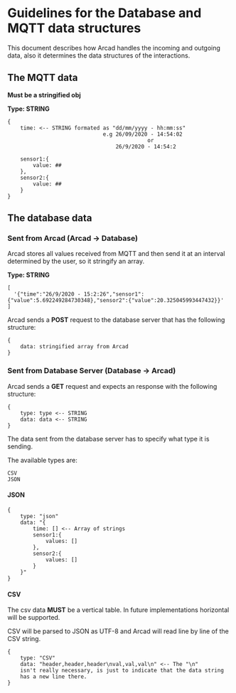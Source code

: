 # Guidelines for the Database and MQTT data structures

This document describes how Arcad handles the incoming and outgoing data, also it determines the data structures of the interactions.

## The MQTT data

<strong>Must be a stringified obj</strong>

<strong>Type: STRING</strong>

```text
{
    time: <-- STRING formated as "dd/mm/yyyy - hh:mm:ss" 
                              e.g 26/09/2020 - 14:54:02
                                            or
                                  26/9/2020 - 14:54:2

    sensor1:{
        value: ##
    },
    sensor2:{
        value: ##
    }
}
```

## The database data

### Sent from Arcad (Arcad -> Database)

Arcad stores all values received from MQTT and then send it at an interval determined by the user, so it stringify an array.

<strong>Type: STRING</strong>

```text
[
  '{"time":"26/9/2020 - 15:2:26","sensor1":{"value":5.692249284730348},"sensor2":{"value":20.325045993447432}}'
]
```

Arcad sends a <strong>POST</strong> request to the database server that has the following structure:

```text
{
    data: stringified array from Arcad
}
```

### Sent from Database Server (Database -> Arcad)

Arcad sends a <strong>GET</strong> request and expects an response with the following structure:

```text
{   
    type: type <-- STRING
    data: data <-- STRING
}
```

The data sent from the database server has to specify what type it is sending.

The available types are:

    CSV
    JSON

#### JSON

```text
{   
    type: "json" 
    data: "{
        time: [] <-- Array of strings
        sensor1:{
            values: []
        },
        sensor2:{
            values: []
        }
    }"
}
```

#### CSV

The csv data <strong>MUST</strong> be a vertical table.
In future implementations horizontal will be supported.

CSV will be parsed to JSON as UTF-8 and Arcad will read line by line of the CSV string.

```text
{   
    type: "CSV" 
    data: "header,header,header\nval,val,val\n" <-- The "\n" 
    isn't really necessary, is just to indicate that the data string 
    has a new line there.
}
```


